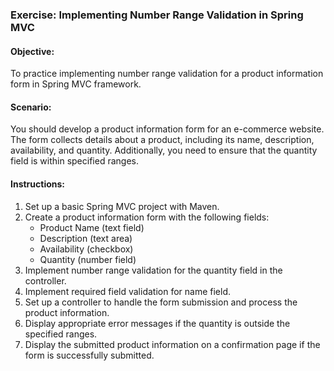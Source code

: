### Exercise: Implementing Number Range Validation in Spring MVC

#### Objective:
To practice implementing number range validation for a product information form in Spring MVC framework.

#### Scenario:
You should develop a product information form for an e-commerce website. The form collects details about a product, including its name, description, availability, and quantity. Additionally, you need to ensure that the quantity field is within specified ranges.

#### Instructions:
1.	Set up a basic Spring MVC project with Maven.
2.	Create a product information form with the following fields:
    -	Product Name (text field)
    -	Description (text area)
    -	Availability (checkbox)
    -	Quantity (number field)
3.	Implement number range validation for the quantity field in the controller.
4.	Implement required field validation for name field.
5.	Set up a controller to handle the form submission and process the product information.
6.	Display appropriate error messages if the quantity is outside the specified ranges.
7.	Display the submitted product information on a confirmation page if the form is successfully submitted.
